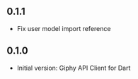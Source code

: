 ## 0.1.1

- Fix user model import reference

## 0.1.0

- Initial version: Giphy API Client for Dart
